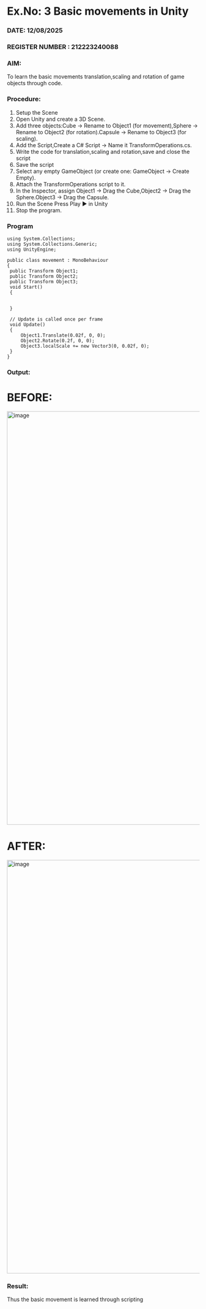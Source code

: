 # Ex.No: 3  Basic movements in Unity 
### DATE: 12/08/2025                                                                        
### REGISTER NUMBER : 212223240088
### AIM: 
 To learn the basic movements translation,scaling and rotation of game objects through code.
### Procedure:
1. Setup the Scene
2. Open Unity and create a 3D Scene.
3. Add three objects:Cube → Rename to Object1 (for movement),Sphere → Rename to Object2 (for rotation).Capsule → Rename to Object3 (for scaling).
4. Add the Script,Create a C# Script → Name it TransformOperations.cs.
5. Write the code for translation,scaling and rotation,save and close the script
6. Save the script
7. Select any empty GameObject (or create one: GameObject → Create Empty).
8. Attach the TransformOperations script to it.
9. In the Inspector, assign Object1 → Drag the Cube,Object2 → Drag the Sphere.Object3 → Drag the Capsule.
10. Run the Scene Press Play ▶️ in Unity
11. Stop the program.
### Program 
```
using System.Collections;
using System.Collections.Generic;
using UnityEngine;

public class movement : MonoBehaviour
{
 public Transform Object1;
 public Transform Object2;
 public Transform Object3;
 void Start()
 {
    

 }

 // Update is called once per frame
 void Update()
 {
     Object1.Translate(0.02f, 0, 0);
     Object2.Rotate(0.2f, 0, 0);
     Object3.localScale += new Vector3(0, 0.02f, 0);
 }
}
```
### Output:
# BEFORE:
<img width="1919" height="1079" alt="image" src="https://github.com/user-attachments/assets/1e3435e4-7cf8-4172-b80d-76e5a66e6c90" />

# AFTER:
<img width="1919" height="1079" alt="image" src="https://github.com/user-attachments/assets/2337f7d2-dcd5-46c3-af6b-b2990222116a" />









### Result:
Thus the basic movement is learned through scripting


